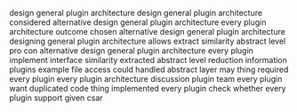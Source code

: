 design general plugin architecture design general plugin architecture considered alternative design general plugin architecture every plugin architecture outcome chosen alternative design general plugin architecture designing general plugin architecture allows extract similarity abstract level pro con alternative design general plugin architecture every plugin implement interface similarity extracted abstract level reduction information plugins example file access could handled abstract layer may thing required every plugin every plugin architecture discussion plugin team every plugin want duplicated code thing implemented every plugin check whether every plugin support given csar